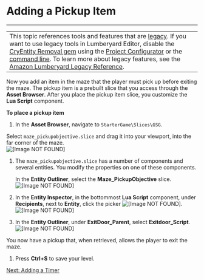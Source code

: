 # Adding a Pickup Item<a name="scripting-pickup"></a>


****  

|  | 
| --- |
| This topic references tools and features that are [legacy](https://docs.aws.amazon.com/lumberyard/latest/userguide/ly-glos-chap.html#legacy)\. If you want to use legacy tools in Lumberyard Editor, disable the [CryEntity Removal gem](https://docs.aws.amazon.com/lumberyard/latest/userguide/gems-system-cryentity-removal-gem.html) using the [Project Configurator](https://docs.aws.amazon.com/lumberyard/latest/userguide/configurator-intro.html) or the [command line](https://docs.aws.amazon.com/lumberyard/latest/userguide/lmbr-exe.html)\. To learn more about legacy features, see the [Amazon Lumberyard Legacy Reference](https://docs.aws.amazon.com/lumberyard/latest/legacyreference/)\. | 

Now you add an item in the maze that the player must pick up before exiting the maze\. The pickup item is a prebuilt slice that you access through the **Asset Browser**\. After you place the pickup item slice, you customize the **Lua Script** component\.

**To place a pickup item**

1.  In the **Asset Browser**, navigate to `StarterGame\Slices\GSG`\. 

   Select `maze_pickupobjective.slice` and drag it into your viewport, into the far corner of the maze\.  
![\[Image NOT FOUND\]](http://docs.aws.amazon.com/lumberyard/latest/gettingstartedguide/images/scripting-pickup-slice.png)

1. The `maze_pickupobjective.slice` has a number of components and several entities\. You modify the properties on one of these components\.

   In the **Entity Outliner**, select the **Maze\_PickupObjective** slice\.  
![\[Image NOT FOUND\]](http://docs.aws.amazon.com/lumberyard/latest/gettingstartedguide/images/scripting-pickup-select.png)

1. In the **Entity Inspector**, in the bottommost **Lua Script** component, under **Recipients**, next to **Entity**, click the picker ![\[Image NOT FOUND\]](http://docs.aws.amazon.com/lumberyard/latest/gettingstartedguide/images/picker.png)\.  
![\[Image NOT FOUND\]](http://docs.aws.amazon.com/lumberyard/latest/gettingstartedguide/images/scripting-pickup-editlua.png)

1.  In the **Entity Outliner**, under **ExitDoor\_Parent**, select **Exitdoor\_Script**\.   
![\[Image NOT FOUND\]](http://docs.aws.amazon.com/lumberyard/latest/gettingstartedguide/images/scripting-pickup-modifylua.png)

   You now have a pickup that, when retrieved, allows the player to exit the maze\.

1. Press **Ctrl\+S** to save your level\.

[Next: Adding a Timer](scripting-timer-add.md)